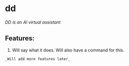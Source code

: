 # dd

###### DD is an AI virtual assistant

## Features:

  1. Will say what it does. Will also have a command for this.


    _Will add more features later_
